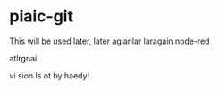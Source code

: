# piaic-git
This will be used later, later
agianlar
laragain
node-red

atlrgnai

vi sion ls ot by haedy!
